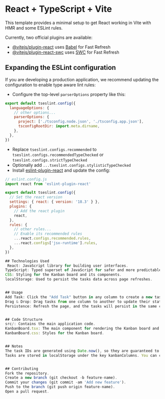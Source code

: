 # React + TypeScript + Vite

This template provides a minimal setup to get React working in Vite with HMR and some ESLint rules.

Currently, two official plugins are available:

- [@vitejs/plugin-react](https://github.com/vitejs/vite-plugin-react/blob/main/packages/plugin-react/README.md) uses [Babel](https://babeljs.io/) for Fast Refresh
- [@vitejs/plugin-react-swc](https://github.com/vitejs/vite-plugin-react-swc) uses [SWC](https://swc.rs/) for Fast Refresh

## Expanding the ESLint configuration

If you are developing a production application, we recommend updating the configuration to enable type aware lint rules:

- Configure the top-level `parserOptions` property like this:

```js
export default tseslint.config({
  languageOptions: {
    // other options...
    parserOptions: {
      project: ['./tsconfig.node.json', './tsconfig.app.json'],
      tsconfigRootDir: import.meta.dirname,
    },
  },
})
```

- Replace `tseslint.configs.recommended` to `tseslint.configs.recommendedTypeChecked` or `tseslint.configs.strictTypeChecked`
- Optionally add `...tseslint.configs.stylisticTypeChecked`
- Install [eslint-plugin-react](https://github.com/jsx-eslint/eslint-plugin-react) and update the config:

```js
// eslint.config.js
import react from 'eslint-plugin-react'

export default tseslint.config({
  // Set the react version
  settings: { react: { version: '18.3' } },
  plugins: {
    // Add the react plugin
    react,
  },
  rules: {
    // other rules...
    // Enable its recommended rules
    ...react.configs.recommended.rules,
    ...react.configs['jsx-runtime'].rules,
  },
})

## Technologies Used
 React: JavaScript library for building user interfaces.
TypeScript: Typed superset of JavaScript for safer and more predictable code.
CSS: Styling for the Kanban board and its components.
localStorage: Used to persist the tasks data across page refreshes.


## Usage
Add Task: Click the "Add Task" button in any column to create a new task.
Drag & Drop: Drag tasks from one column to another to update their status.
Persistence: Refresh the page, and the tasks will persist in the same columns, thanks to localStorage


## Code Structure
src/: Contains the main application code.
KanbanBoard.tsx: The main component for rendering the Kanban board and handling task interactions.
KanbanBoard.css: Styles for the Kanban board.


## Notes
The task IDs are generated using Date.now(), so they are guaranteed to be unique within a session.
Tasks are stored in localStorage under the key kanbanColumns. You can check your browser’s storage to see how the data is stored.


## Contributing
Fork the repository.
Create a new branch (git checkout -b feature-name).
Commit your changes (git commit -am 'Add new feature').
Push to the branch (git push origin feature-name).
Open a pull request.